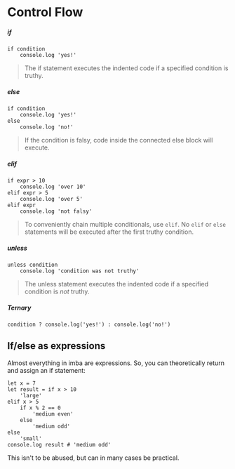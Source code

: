 # Control Flow

##### if
```imba
if condition
    console.log 'yes!'
```
> The if statement executes the indented code if a specified condition is truthy.

##### else
```imba
if condition
    console.log 'yes!'
else
    console.log 'no!'
```
> If the condition is falsy, code inside the connected else block will execute.

##### elif
```imba
if expr > 10
    console.log 'over 10'
elif expr > 5
    console.log 'over 5'
elif expr
    console.log 'not falsy'
```
> To conveniently chain multiple conditionals, use `elif`. No `elif` or `else` statements will be executed after the first truthy condition.

##### unless
```imba
unless condition
    console.log 'condition was not truthy'
```
> The unless statement executes the indented code if a specified condition is *not* truthy.

##### Ternary
```imba
condition ? console.log('yes!') : console.log('no!')
```


## If/else as expressions

Almost everything in imba are expressions. So, you can theoretically return and assign an if statement:
```imba
let x = 7
let result = if x > 10
    'large'
elif x > 5
    if x % 2 == 0
        'medium even'
    else
        'medium odd'
else
    'small'
console.log result # 'medium odd'
```
This isn't to be abused, but can in many cases be practical.